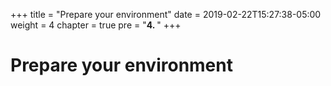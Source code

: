 +++
title = "Prepare your environment"
date = 2019-02-22T15:27:38-05:00
weight = 4
chapter = true
pre = "<b>4. </b>"
+++



# Prepare your environment
